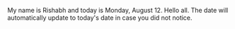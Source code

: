 My name is Rishabh and today is Monday, August 12. Hello all. The date will automatically update to today's date in case you did not notice.
